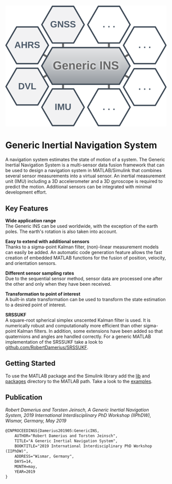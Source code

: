![](GenericINS.svg)


# Generic Inertial Navigation System

A navigation system estimates the state of motion of a system.
The Generic Inertial Navigation System is a multi-sensor data fusion framework that can be used to design a navigation system in MATLAB/Simulink that combines several sensor measurements into a virtual sensor.
An inertial measurement unit (IMU) including a 3D accelerometer and a 3D gyroscope is required to predict the motion.
Additional sensors can be integrated with minimal development effort.


## Key Features

**Wide application range**<br>
The Generic INS can be used worldwide, with the exception of the earth poles.
The earth's rotation is also taken into account.

**Easy to extend with additional sensors**<br>
Thanks to a sigma-point Kalman filter, (non)-linear measurement models can easily be added.
An automatic code generation feature allows the fast creation of embedded MATLAB functions for the fusion of position, velocity, and orientation sensors.

**Different sensor sampling rates**<br>
Due to the sequential sensor method, sensor data are processed one after the other and only when they have been received.

**Transformation to point of interest**<br>
A built-in state transformation can be used to transform the state estimation to a desired point of interest.

**SRSSUKF**<br>
A square-root spherical simplex unscented Kalman filter is used.
It is numerically robust and computationally more efficient than other sigma-point Kalman filters.
In addition, some extensions have been added so that quaternions and angles are handled correctly.
For a generic MATLAB implementation of the SRSSUKF take a look to [github.com/RobertDamerius/SRSSUKF](https://github.com/RobertDamerius/SRSSUKF).


## Getting Started
To use the MATLAB package and the Simulink library add the [lib](lib/) and [packages](packages/) directory to the MATLAB path.
Take a look to the [examples](examples/).


## Publication
*Robert Damerius and Torsten Jeinsch, A Generic Inertial Navigation System, 2019 International Interdisciplinary PhD Workshop (IIPhDW), Wismar, Germany, May 2019*
```
@INPROCEEDINGS{Damerius201905:GenericINS,
    AUTHOR="Robert Damerius and Torsten Jeinsch",
    TITLE="A Generic Inertial Navigation System",
    BOOKTITLE="2019 International Interdisciplinary PhD Workshop (IIPhDW)",
    ADDRESS="Wismar, Germany",
    DAYS=14,
    MONTH=may,
    YEAR=2019
}
```
